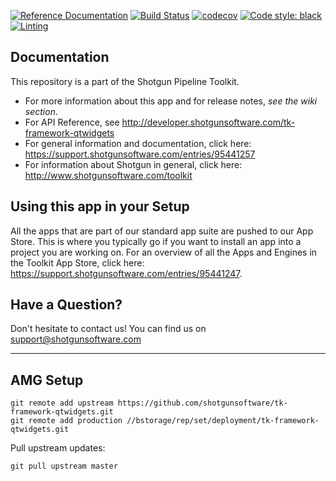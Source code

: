 [![Reference Documentation](http://img.shields.io/badge/doc-reference-blue.svg)](http://developer.shotgunsoftware.com/tk-framework-qtwidgets)
[![Build Status](https://dev.azure.com/shotgun-ecosystem/Toolkit/_apis/build/status/Frameworks/tk-framework-qtwidgets?branchName=master)](https://dev.azure.com/shotgun-ecosystem/Toolkit/_build/latest?definitionId=45&branchName=master)
[![codecov](https://codecov.io/gh/shotgunsoftware/tk-framework-qtwidgets/branch/master/graph/badge.svg)](https://codecov.io/gh/shotgunsoftware/tk-framework-qtwidgets)
[![Code style: black](https://img.shields.io/badge/code%20style-black-000000.svg)](https://github.com/psf/black)
[![Linting](https://img.shields.io/badge/PEP8%20by-Hound%20CI-a873d1.svg)](https://houndci.com)

## Documentation
This repository is a part of the Shotgun Pipeline Toolkit.

- For more information about this app and for release notes, *see the wiki section*.
- For API Reference, see http://developer.shotgunsoftware.com/tk-framework-qtwidgets
- For general information and documentation, click here: https://support.shotgunsoftware.com/entries/95441257
- For information about Shotgun in general, click here: http://www.shotgunsoftware.com/toolkit

## Using this app in your Setup
All the apps that are part of our standard app suite are pushed to our App Store.
This is where you typically go if you want to install an app into a project you are
working on. For an overview of all the Apps and Engines in the Toolkit App Store,
click here: https://support.shotgunsoftware.com/entries/95441247.

## Have a Question?
Don't hesitate to contact us! You can find us on support@shotgunsoftware.com

----
## AMG Setup
```
git remote add upstream https://github.com/shotgunsoftware/tk-framework-qtwidgets.git
git remote add production //bstorage/rep/set/deployment/tk-framework-qtwidgets.git
```

Pull upstream updates:
```
git pull upstream master
```
